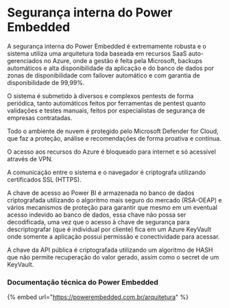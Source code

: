 # Segurança interna do Power Embedded

A segurança interna do Power Embedded é extremamente robusta e o sistema utiliza uma arquitetura toda baseada em recursos SaaS auto-gerenciados no Azure, onde a gestão é feita pela Microsoft, backups automáticos e alta disponibilidade da aplicação e do banco de dados por zonas de disponibilidade com failover automático e com garantia de disponibilidade de 99,99%.

O sistema é submetido à diversos e complexos pentests de forma periódica, tanto automáticos feitos por ferramentas de pentest quanto validações e testes manuais, feitos por especialistas de segurança de empresas contratadas.

Todo o ambiente de nuvem é protegido pelo Microsoft Defender for Cloud, que faz a proteção, análise e recomendações de forma proativa e contínua.

O acesso aos recursos do Azure é bloqueado para internet e só acessível através de VPN.

A comunicação entre o sistema e o navegador é criptografa utilizando certificados SSL (HTTPS).

A chave de acesso ao Power BI é armazenada no banco de dados criptografada utilizando o algoritmo mais seguro do mercado (RSA-OEAP) e vários mecanismos de proteção para garantir que mesmo em um eventual acesso indevido ao banco de dados, essa chave não possa ser decodificada, uma vez que o acesso à chave de segurança para descriptografar (que é individual por cliente) fica em um Azure KeyVault onde somente a aplicação possui permissão e conectividade para acessar.

A chave da API pública é criptografada utilizando um algoritmo de HASH que não permite recuperação do valor gerado, assim como o secret de um KeyVault.



### Documentação técnica do Power Embedded

{% embed url="https://powerembedded.com.br/arquitetura" %}

